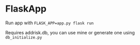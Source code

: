 # FlaskApp
Run app with `FLASK_APP=app.py flask run`

Requires addrisk.db, you can use mine or generate one using `db_initialize.py`

